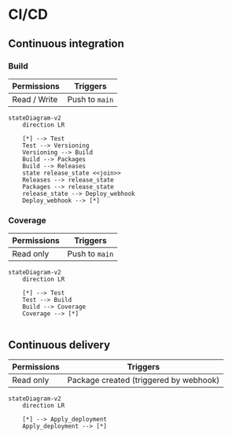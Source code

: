 # CI/CD

## Continuous integration

### Build

| Permissions  | Triggers       |
| ------------ | -------------- |
| Read / Write | Push to `main` |



```mermaid
stateDiagram-v2
	direction LR
	
	[*] --> Test
	Test --> Versioning
	Versioning --> Build
	Build --> Packages
	Build --> Releases
	state release_state <<join>>
	Releases --> release_state
	Packages --> release_state
	release_state --> Deploy_webhook
	Deploy_webhook --> [*]
```

### Coverage

| Permissions | Triggers       |
| ----------- | -------------- |
| Read only   | Push to `main` |

```mermaid
stateDiagram-v2
	direction LR
	
	[*] --> Test
	Test --> Build
	Build --> Coverage
	Coverage --> [*]
	
```



## Continuous delivery

| Permissions | Triggers                               |
| ----------- | -------------------------------------- |
| Read only   | Package created (triggered by webhook) |

```mermaid
stateDiagram-v2
	direction LR
	
	[*] --> Apply_deployment
    Apply_deployment --> [*]
```

